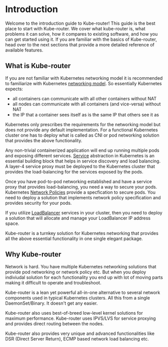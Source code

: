 # Introduction

Welcome to the introduction guide to Kube-router! This guide is the best place to start with Kube-router. We cover what
kube-router is, what problems it can solve, how it compares to existing software, and how you can get started using it.
If you are familiar with the basics of Kube-router, head over to the next sections that provide a more detailed
reference of available features.

## What is Kube-router

If you are not familiar with Kubernetes networking model it is recommended to familiarize with Kubernetes
[networking model](https://kubernetes.io/docs/concepts/cluster-administration/networking/#kubernetes-model). So
essentially Kubernetes expects:

- all containers can communicate with all other containers without NAT
- all nodes can communicate with all containers (and vice-versa) without NAT
- the IP that a container sees itself as is the same IP that others see it as

Kubernetes only prescribes the requirements for the networking model but does not provide any default implementation.
For a functional Kubernetes cluster one has to deploy what is called as CNI or pod networking solution that provides
the above functionality.

Any non-trivial containerized application will end up running multiple pods and exposing different services.
[Service](https://kubernetes.io/docs/concepts/services-networking/service/) abstraction in Kubernetes is an essential
building block that helps in service discovery and load balancing. A layer-4 service proxy must be deployed to
the Kubernetes cluster that provides the load-balancing for the services exposed by the pods.

Once you have pod-to-pod networking established and have a service proxy that provides load-balancing, you need a way to
secure your pods. Kubernetes
[Network Policies](https://kubernetes.io/docs/concepts/services-networking/network-policies/) provide a specfication to
secure pods. You need to deploy a solution that implements network policy specification and provides security for your
pods.

If you utilize [LoadBalancer](https://kubernetes.io/docs/concepts/services-networking/service/#loadbalancer) services in
your cluster, then you need to deploy a solution that will allocate and manage your LoadBalancer IP address space.

Kube-router is a turnkey solution for Kubernetes networking that provides all the above essential functionality in one
single elegant package.

## Why Kube-router

Network is hard. You have multiple Kubernetes networking solutions that provide pod networking or network policy etc.
But when you deploy indiviudal solution for each functionality you end up with lot of moving parts making it difficult
to operate and troubleshoot.

Kube-router is a lean yet powerful all-in-one alternative to several network components used in typical Kubernetes
clusters. All this from a single DaemonSet/Binary. It doesn't get any easier.

Kube-router also uses best-of-breed low-level kernel solutions for maximum performance. Kube-router uses IPVS/LVS for
service proxying and provides direct routing between the nodes.

Kube-router also provides very unique and advanced functionalities like DSR (Direct Server Return), ECMP based network
load balancing etc.
